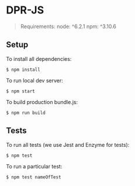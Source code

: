 # DPR-JS

> Requirements: 
> node: ^6.2.1 
> npm: ^3.10.6

## Setup

To install all dependencies:
```
$ npm install
```

To run local dev server:
```
$ npm start
```

To build production bundle.js:
```
$ npm run build
```

## Tests

To run all tests (we use Jest and Enzyme for tests):
```
$ npm test
```

To run a particular test:
```
$ npm test nameOfTest
```
